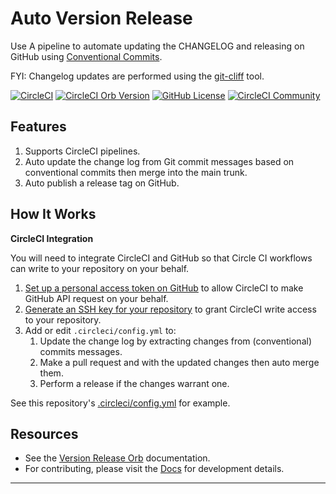 # Auto Version Release

Use A pipeline to automate updating the CHANGELOG and releasing on GitHub using
[Conventional Commits].

FYI: Changelog updates are performed using the [git-cliff] tool.

[![CircleCI](https://dl.circleci.com/status-badge/img/gh/kohirens/version-release/tree/main.svg?style=svg)](https://dl.circleci.com/status-badge/redirect/gh/kohirens/version-release/tree/main) [![CircleCI Orb Version](https://badges.circleci.com/orbs/kohirens/version-release.svg)](https://circleci.com/orbs/registry/orb/kohirens/version-release) [![GitHub License](https://img.shields.io/badge/license-MIT-lightgrey.svg)](https://raw.githubusercontent.com/kohirens/version-release/master/LICENSE) [![CircleCI Community](https://img.shields.io/badge/community-CircleCI%20Discuss-343434.svg)](https://discuss.circleci.com/c/ecosystem/orbs)

## Features

1. Supports CircleCI pipelines.
2. Auto update the change log from Git commit messages based on conventional
   commits then merge into the main trunk.
3. Auto publish a release tag on GitHub.

## How It Works

**CircleCI Integration**

You will need to integrate CircleCI and GitHub so that Circle CI workflows can
write to your repository on your behalf.

1. [Set up a personal access token on GitHub] to allow CircleCI to make GitHub
 API request on your behalf.
2. [Generate an SSH key for your repository] to grant CircleCI write access to
  your repository.
3. Add or edit `.circleci/config.yml` to:
   1. Update the change log by extracting changes from (conventional) commits
      messages.
   2. Make a pull request and with the updated changes then auto merge them.
   3. Perform a release if the changes warrant one.

See this repository's [.circleci/config.yml] for example.

## Resources

* See the [Version Release Orb] documentation.
* For contributing, please visit the [Docs] for development details.

---

[Generate an SSH key for your repository]: /docs/setup-keyss.md#generate-an-ssh-key-for-circle-ci
[Set up a personal access token on GitHub]: /docs/setup-keys.md#setup-a-personal-access-token-on-github
[Version Release Orb]: https://circleci.com/developer/orbs/orb/kohirens/version-release#usage-examples
[Docs]: /docs/index.md
[Conventional Commits]: https://www.conventionalcommits.org/en/v1.0.0/
[git-cliff]: https://git-cliff.org/docs/
[Setup Deploy Keys]: /docs/setup-keys.md
[.circleci/config.yml]: /.circleci/config.yml
